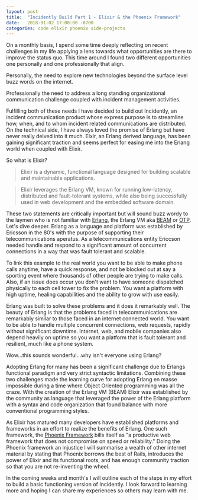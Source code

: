 ```yaml
---
layout: post
title:  "Incidently Build Part 1 - Elixir & the Phoenix Framework"
date:   2018-01-02 17:00:00 -0700
categories: code elixir phoenix side-projects
---
```

On a monthly basis, I spend some time deeply reflecting on recent challenges in my life applying a lens towards what opportunities are there to improve the status quo. This time around I found two different opportunities one personally and one professionally that align.

Personally, the need to explore new technologies beyond the surface level buzz words on the internet.

Professionally the need to address a long standing organizational communication challenge coupled with incident management activities.

Fulfilling both of these needs I have decided to build out Incidently, an incident communication product whose express purpose is to streamline how, when, and to whom incident related communications are distributed. On the technical side, I have always loved the promise of Erlang but have never really delved into it much. Elxir, an Erlang derived language, has been gaining significant traction and seems perfect for easing me into the Erlang world when coupled with Elixir. 

So what is Elixir? 

> Elixir is a dynamic, functional language designed for building scalable and maintainable applications. 

>Elixir leverages the Erlang VM, known for running low-latency, distributed and fault-tolerant systems, while also being successfully used in web development and the embedded software domain.

These two statements are critically important but will sound buzz wordy to the laymen who is not familiar with [Erlang](https://www.erlang.org/), the Erlang VM aka [BEAM](https://erlangcentral.org/tag/beam/) or [OTP](http://learnyousomeerlang.com/what-is-otp). Let's dive deeper. Erlang as a language and platform was established by Ericsson in the 80's with the purpose of supporting their telecommunications aperatus. As a telecommunications entity Ericcson needed handle and respond to a significant amount of concurrent connections in a way that was fault tolerant and scalable. 

To link this example to the real world you want to be able to make phone calls anytime, have a quick response, and not be blocked out at say a sporting event where thousands of other people are trying to make calls. Also, if an issue does occur you don't want to have someone dispatched physically to each cell tower to fix the problem. You want a platform with high uptime, healing capabilities and the ability to grow with use easily.

Erlang was built to solve these problems and it does it remarkably well. The beauty of Erlang is that the problems faced in telecommunications are remarkably similar to those faced in an internet connected world. You want to be able to handle multiple concurrent connections, web requests, rapidly without significant downtime. Internet, web, and mobile companies also depend heavily on uptime so you want a platform that is fault tolerant and resilient, much like a phone system.

Wow...this sounds wonderful...why isn't everyone using Erlang?

Adopting Erlang for many has been a significant challenge due to Erlangs functional paradigm and very strict syntactic limitations. Combining these two challenges made the learning curve for adopting Erlang en masse impossible during a time where Object Oriented programming was all the craze. With the creation of the Erlang VM (BEAM) Elixir was established by the community as language that leveraged the power of the Erlang platform with a syntax and code organization that found balance with more conventional programming styles. 

As Elixir has matured many developers have established platforms and frameworks in an effort to realize the benefits of Erlang. One such framework, the [Phoenix Framework](http://phoenixframework.org/) bills itself as "a productive web framework that does not compromise on speed or reliability." Doing the Phoenix framework an injustice I will summarise a wealth of other internet material by stating that Phoenix borrows the best of Rails, introduces the power of Elixir and its functional roots, and has enough community traction so that you are not re-inventing the wheel.

In the coming weeks and month's I will outline each of the steps in my effort to build a basic functioning version of Incidently. I look forward to learning more and hoping I can share my experiences so others may learn with me.
